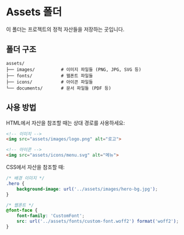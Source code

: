 # Assets 폴더

이 폴더는 프로젝트의 정적 자산들을 저장하는 곳입니다.

## 폴더 구조

```
assets/
├── images/          # 이미지 파일들 (PNG, JPG, SVG 등)
├── fonts/           # 웹폰트 파일들
├── icons/           # 아이콘 파일들
└── documents/       # 문서 파일들 (PDF 등)
```

## 사용 방법

HTML에서 자산을 참조할 때는 상대 경로를 사용하세요:

```html
<!-- 이미지 -->
<img src="assets/images/logo.png" alt="로고">

<!-- 아이콘 -->
<img src="assets/icons/menu.svg" alt="메뉴">
```

CSS에서 자산을 참조할 때:

```css
/* 배경 이미지 */
.hero {
    background-image: url('../assets/images/hero-bg.jpg');
}

/* 웹폰트 */
@font-face {
    font-family: 'CustomFont';
    src: url('../assets/fonts/custom-font.woff2') format('woff2');
}
```